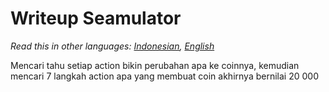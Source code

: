 # Writeup **Seamulator**
*Read this in other languages: [Indonesian](README.md), [English](README.en.md)*


Mencari tahu setiap action bikin perubahan apa ke coinnya, kemudian mencari 7 langkah action apa yang membuat coin akhirnya bernilai 20 000
